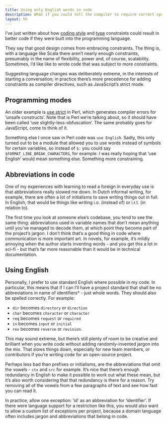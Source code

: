 ```yaml
---
title: Using only English words in code
description: What if you could tell the compiler to require correct spelling?
layout: hh
---
```


I’ve just written about how [coding style](http://hilton.org.uk/blog/contstrained-coding-style) and [type](http://hilton.org.uk/blog/constrained-oop-types) constraints could result in better code if they were built into the programming language. 

They say that good design comes from embracing constraints. The thing is, with a language like Scala there aren’t nearly enough constraints, presumably in the name of flexibility, power and, of course, scalability. Sometimes, I’d like like to wrote code that was subject to more constraints.

Suggesting language changes was deliberately extreme, in the interests of starting a conversation; in practice there’s more precedence for adding constraints as compiler directives, such as JavaScript’s strict mode.

## Programming modes

An older example is [use strict](http://perldoc.perl.org/strict.html) in Perl, which generates compiler errors for ‘unsafe constructs’. Note that is Perl we’re talking about, so it should have been called ‘use slightly-less-obfuscation’. The same probably goes for JavaScript, come to think of it.

Something else I once saw in Perl code was `use English`. Sadly, this only turned out to be a module that allowed you to use words instead of symbols for certain variables, so instead of `$:` you could say `$FORMAT_LINE_BREAK_CHARACTERS`, for example. I was really hoping that ‘use English’ would mean something else. Something more constraining.

## Abbreviations in code

One of my experiences with learning to read a foreign in everyday use is that abbreviations really slowed me down. In Dutch informal writing, for example, there are often a lot of initialisms to save writing things out in full. In English, that would be things like writing i.o. (instead of) or i.r.t. (in relation to).

The first time you look at someone else’s codebase, you tend to see the same thing: abbreviations used in variable names that don’t mean anything until you’ve managed to decode them, at which point they become part of the project’s jargon. I don’t think that’s a good thing in code where communication is more important art. In novels, for example, it’s mildly annoying when the author starts inventing words - and you get this a lot in sci-fi - but that’s far more reasonable than it would be in technical documentation.

## Using English

Personally, I prefer to use standard English where possible in my code. In particular, this means that if I can I’ll have a project standard that shall be no abbreviations in name of identifiers\* - just whole words. They should also be spelled correctly. For example:

* `dir` becomes `directory` or `direction`
* `char` becomes `character` or `character`
* `req` becomes `request` or `required`
* `in` becomes `input` or `initial`
* `rev` becomes `reverse` or `revision`.

This may sound extreme, but there’s still plenty of room to be creative and brilliant when you write code without adding randomly-invented jargon into the mix. That slows things down, especially for new team members, or contributors if you’re writing code for an open-source project.

Perhaps less bad than prefixes or initialisms, are the abbreviations that omit the vowels - `ctx` and `src` for example. It’s nice that there’s enough redundancy in English to make it possible to work out what these mean, but it’s also worth considering that that redundancy is there for a reason. Try removing all of the vowels from a few paragraphs of text and see how fast you can read it.

In practice, allow one exception: ‘id’ as an abbreviation for ‘identifier’. If there were language support for a restriction like this, you would also want to allow a custom list of exceptions per project, because a domain language often includes jargon and abbreviations that belong in code.
